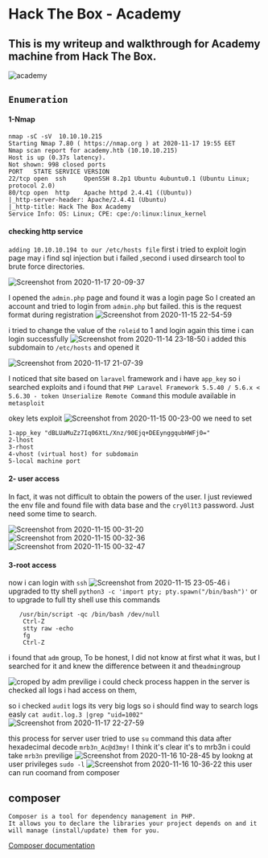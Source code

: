 # Hack The Box - Academy

## This is my writeup and walkthrough for Academy machine  from Hack The Box.

![academy](https://user-images.githubusercontent.com/36403473/99427934-af2a5480-290e-11eb-8cb5-e6a888fc9174.png)

## `Enumeration`
   
#### 1-Nmap 
```
nmap -sC -sV  10.10.10.215
Starting Nmap 7.80 ( https://nmap.org ) at 2020-11-17 19:55 EET
Nmap scan report for academy.htb (10.10.10.215)
Host is up (0.37s latency).
Not shown: 998 closed ports
PORT   STATE SERVICE VERSION
22/tcp open  ssh     OpenSSH 8.2p1 Ubuntu 4ubuntu0.1 (Ubuntu Linux; protocol 2.0)
80/tcp open  http    Apache httpd 2.4.41 ((Ubuntu))
|_http-server-header: Apache/2.4.41 (Ubuntu)
|_http-title: Hack The Box Academy
Service Info: OS: Linux; CPE: cpe:/o:linux:linux_kernel

```
#### checking http service

```adding 10.10.10.194 to our /etc/hosts file``` 
first i tried to exploit login page may i find sql injection but i failed ,second i used dirsearch tool to brute force directories.


![Screenshot from 2020-11-17 20-09-37](https://user-images.githubusercontent.com/36403473/99430365-e8b08f00-2911-11eb-883f-21a6fbac1018.png)

I opened the `admin.php` page and found it was a login page
So I created an account and tried to login from `admin.php` but failed.
 this is the request format during registration
![Screenshot from 2020-11-15 22-54-59](https://user-images.githubusercontent.com/36403473/99431286-2eba2280-2913-11eb-956d-d380814c0deb.png)

i tried to change the value of the `roleid` to 1 and login again this time i can login successfully
![Screenshot from 2020-11-14 23-18-50](https://user-images.githubusercontent.com/36403473/99432884-75a91780-2915-11eb-8ea7-f87b4a6ab249.png)
i added this subdomain to ```/etc/hosts``` and opened it  

![Screenshot from 2020-11-17 21-07-39](https://user-images.githubusercontent.com/36403473/99436772-25808400-291a-11eb-870c-d45949af3d30.png)

I noticed that site based on ```laravel``` framework and i have `app_key` so i searched exploits and i found that ```PHP Laravel Framework 5.5.40 / 5.6.x < 5.6.30 - token Unserialize Remote Command```
this module available in `metasploit`

okey lets exploit 
![Screenshot from 2020-11-15 00-23-00](https://user-images.githubusercontent.com/36403473/99437337-fc142800-291a-11eb-8701-3b0b22e9695c.png)
we need to set
``` 
1-app_key "dBLUaMuZz7Iq06XtL/Xnz/90Ejq+DEEynggqubHWFj0="
2-lhost
3-rhost 
4-vhost (virtual host) for subdomain  
5-local machine port 
```
#### 2- user access 
In fact, it was not difficult to obtain the powers of the user.
I just reviewed the env file and found file with data base  and the `cry0l1t3` password.
Just need some time to search.

![Screenshot from 2020-11-15 00-31-20](https://user-images.githubusercontent.com/36403473/99439108-70e86180-291d-11eb-82cc-8fdc6e26fb57.png)
![Screenshot from 2020-11-15 00-32-36](https://user-images.githubusercontent.com/36403473/99439150-7e055080-291d-11eb-9e5a-1ae41c53137d.png)
![Screenshot from 2020-11-15 00-32-47](https://user-images.githubusercontent.com/36403473/99441864-2d8ff200-2921-11eb-9cc1-b50ee0252cc7.png)

#### 3-root access
now i can login with `ssh` 
![Screenshot from 2020-11-15 23-05-46](https://user-images.githubusercontent.com/36403473/99442687-641a3c80-2922-11eb-8cd2-6c8293249d3a.png) 
i upgraded to tty shell `python3 -c 'import pty; pty.spawn("/bin/bash")'` or to upgrade to full tty shell use this commands
```
   /usr/bin/script -qc /bin/bash /dev/null
    Ctrl-Z
    stty raw -echo
    fg
    Ctrl-Z
```
i found that `adm` group,
 To be honest, I did not know at first what it was, but I searched for it and knew the difference between it and the` admin `group


![croped](https://user-images.githubusercontent.com/36403473/99443600-b740bf00-2923-11eb-8951-bf2d80895feb.png)
by adm previlige i could check process happen in the server is checked all logs i had access on them,

so i checked `audit` logs 
its very big logs so i should find way to search logs easly 
``` cat audit.log.3 |grep "uid=1002" ```
![Screenshot from 2020-11-17 22-27-59](https://user-images.githubusercontent.com/36403473/99444798-5d40f900-2925-11eb-911d-064af480324d.png)

this process for server user tried to  use `su` command this data after hexadecimal decode `mrb3n_Ac@d3my!`
I think it's clear it's to  mrb3n 
i could take `mrb3n` previlige 
![Screenshot from 2020-11-16 10-28-45](https://user-images.githubusercontent.com/36403473/99446299-7fd41180-2927-11eb-94dc-4e687ba72ebf.png)
by lookng at user privileges `sudo -l`
![Screenshot from 2020-11-16 10-36-22](https://user-images.githubusercontent.com/36403473/99449819-8e6ef880-2928-11eb-8170-ea9b2448a536.png)
this user can run coomand from composer
## composer 
```
Composer is a tool for dependency management in PHP.
It allows you to declare the libraries your project depends on and it will manage (install/update) them for you.
```
[Composer documentation ](https://getcomposer.org/)


